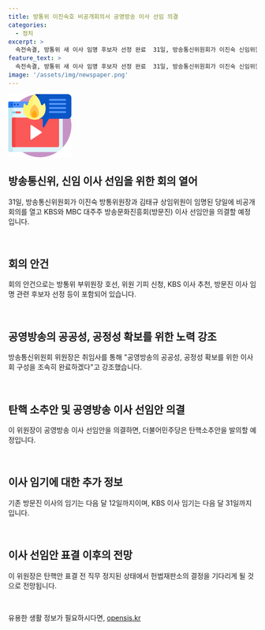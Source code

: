 ```yaml
---
title: 방통위 이진숙호 비공개회의서 공영방송 이사 선임 의결
categories:
  - 정치
excerpt: >
  속전속결, 방통위 새 이사 임명 후보자 선정 완료  31일, 방송통신위원회가 이진숙 신임위원장과 김태규 상임위원의 임명 당일에 비공개 회의를 열어 KBS와 MBC 대주주 방송문화진흥회 이사 선임안을 의결했다. 결의된 안건은 4개로, 의결 정족수를 넘어 문제 없음. 이에 더불어민주당은 탄핵 소추안을 발의할 것으로 전망되며, 이 위원장은 헌법재판소의 결정을 기다리는 상태로 알려졌다. (150자)
feature_text: >
  속전속결, 방통위 새 이사 임명 후보자 선정 완료  31일, 방송통신위원회가 이진숙 신임위원장과 김태규 상임위원의 임명 당일에 비공개 회의를 열어 KBS와 MBC 대주주 방송문화진흥회 이사 선임안을 의결했다. 결의된 안건은 4개로, 의결 정족수를 넘어 문제 없음. 이에 더불어민주당은 탄핵 소추안을 발의할 것으로 전망되며, 이 위원장은 헌법재판소의 결정을 기다리는 상태로 알려졌다. (150자)
image: '/assets/img/newspaper.png'
---
```


<p><img src="/assets/img/news.png" alt="rentncar 속보" /></p>

<h2>방송통신위, 신임 이사 선임을 위한 회의 열어</h2>

<p data-ke-size="size16">31일, 방송통신위원회가 이진숙 방통위원장과 김태규 상임위원이 임명된 당일에 비공개 회의를 열고 KBS와 MBC 대주주 방송문화진흥회(방문진) 이사 선임안을 의결할 예정입니다. </p>

<p data-ke-size="size16">&nbsp;</p>

<h2>회의 안건</h2>

<p data-ke-size="size16">회의 안건으로는 방통위 부위원장 호선, 위원 기피 신청, KBS 이사 추천, 방문진 이사 임명 관련 후보자 선정 등이 포함되어 있습니다. </p>

<p data-ke-size="size16">&nbsp;</p>

<h2>공영방송의 공공성, 공정성 확보를 위한 노력 강조</h2>

<p data-ke-size="size16">방송통신위원회 위원장은 취임사를 통해 "공영방송의 공공성, 공정성 확보를 위한 이사회 구성을 조속히 완료하겠다"고 강조했습니다. </p>

<p data-ke-size="size16">&nbsp;</p>

<h2>탄핵 소추안 및 공영방송 이사 선임안 의결</h2>

<p data-ke-size="size16">이 위원장이 공영방송 이사 선임안을 의결하면, 더불어민주당은 탄핵소추안을 발의할 예정입니다. </p>

<p data-ke-size="size16">&nbsp;</p>

<h2>이사 임기에 대한 추가 정보</h2>

<p data-ke-size="size16">기존 방문진 이사의 임기는 다음 달 12일까지이며, KBS 이사 임기는 다음 달 31일까지입니다. </p>

<p data-ke-size="size16">&nbsp;</p>

<h2>이사 선임안 표결 이후의 전망</h2>

<p data-ke-size="size16">이 위원장은 탄핵안 표결 전 직무 정지된 상태에서 헌법재판소의 결정을 기다리게 될 것으로 전망됩니다.</p>

<p data-ke-size="size16">&nbsp;</p>
유용한 생활 정보가 필요하시다면, <a href="https://opensis.kr" rel="dofollow">opensis.kr</a>


